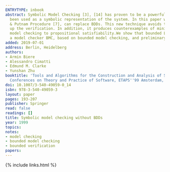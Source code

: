 ```yaml
---
ENTRYTYPE: inbook
abstract: Symbolic Model Checking [3], [14] has proven to be a powerful technique for the verification of reactive systems. BDDs [2] have traditionally
  been used as a symbolic representation of the system. In this paper we show how boolean decision procedures, like St{\aa}lmarck's Method [16] or the Davis
  & Putnam Procedure [7], can replace BDDs. This new technique avoids the space blow up of BDDs, generates counterexamples much faster, and sometimes speeds
  up the verification. In addition, it produces counterexamples of minimal length. We introduce a bounded model checking procedure for LTL which reduces
  model checking to propositional satisfiability.We show that bounded LTL model checking can be done without a tableau construction. We have implemented
  a model checker BMC, based on bounded model checking, and preliminary results are presented.
added: 2019-07-01
address: Berlin, Heidelberg
authors:
- Armin Biere
- Alessandro Cimatti
- Edmund M. Clarke
- Yunshan Zhu
booktitle: 'Tools and Algorithms for the Construction and Analysis of Systems: 5th International Conference, TACAS''99 Held as Part of the Joint European
  Conferences on Theory and Practice of Software, ETAPS''99 Amsterdam, The Netherlands, March 22-28, 1999 Proceedings'
doi: 10.1007/3-540-49059-0_14
isbn: 978-3-540-49059-3
layout: paper
pages: 193-207
publisher: Springer
read: false
readings: []
title: Symbolic model checking without BDDs
year: 1999
topics:
notes:
- model checking
- bounded model checking
- bounded verification
papers:
---
```


{% include links.html %}
